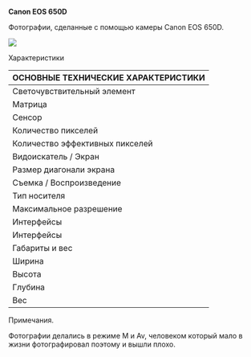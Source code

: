 ﻿**Canon EOS 650D**

Фотографии, сделанные с помощью камеры Canon EOS 650D.

![](camera.png)

Характеристики

|**ОСНОВНЫЕ ТЕХНИЧЕСКИЕ ХАРАКТЕРИСТИКИ**|
| :- |
|Светочувствительный элемент|
|Матрица|КМОП (CMOS)|
|Сенсор|22,3 x 14,9 мм|
|Количество пикселей|18.5 млн.|
|Количество эффективных пикселей|18 млн.|
|Видоискатель / Экран|
|Размер диагонали экрана|3 дюйма|
|Съемка / Воспроизведение|
|Тип носителя|SD, SDHC, SDXC|
|Максимальное разрешение|5184 x 3456|
|Интерфейсы|
|Интерфейсы|USB 2.0, HDMI выход, видеовыход|
|Габариты и вес|
|Ширина|133 мм|
|Высота|100 мм|
|Глубина|79 мм|
|Вес|575 г|

Примечания.

Фотографии делались в режиме M и Av, человеком который мало в жизни фотографировал поэтому и вышли плохо.

